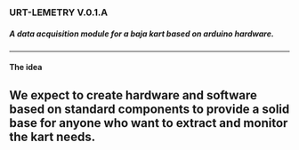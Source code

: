 ### URT-LEMETRY V.0.1.A
##### A data acquisition module for a baja kart based on arduino hardware.
---
#### The idea
We expect to create hardware and software based on standard components to provide a solid base for anyone who want to extract and monitor the kart needs.
---
